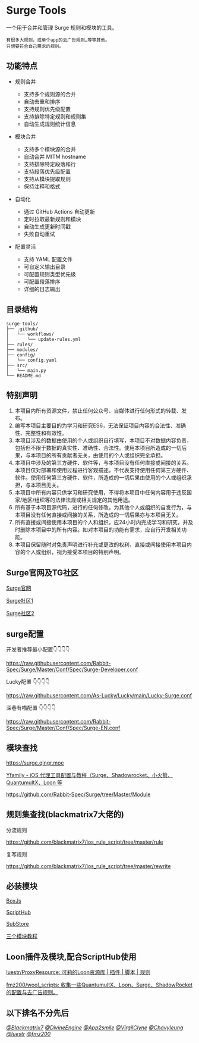 # Surge Tools

一个用于合并和管理 Surge 规则和模块的工具。
```
有很多大规则，或单个app的去广告规则…等等其他。
只想要符合自己需求的规则。
```

## 功能特点

- 规则合并
  - 支持多个规则源的合并
  - 自动去重和排序
  - 支持规则优先级配置
  - 支持排除特定规则和规则集
  - 自动生成规则统计信息

- 模块合并
  - 支持多个模块源的合并
  - 自动合并 MITM hostname
  - 支持排除特定段落和行
  - 支持段落优先级配置
  - 支持从模块提取规则
  - 保持注释和格式

- 自动化
  - 通过 GitHub Actions 自动更新
  - 定时拉取最新规则和模块
  - 自动生成更新时间戳
  - 失败自动重试

- 配置灵活
  - 支持 YAML 配置文件
  - 可自定义输出目录
  - 可配置规则类型优先级
  - 可配置段落排序
  - 详细的日志输出

## 目录结构

```
surge-tools/
├── .github/
│   └── workflows/
│       └── update-rules.yml
├── rules/
├── modules/
├── config/
│   └── config.yaml
├── src/
│   └── main.py
└── README.md
```



## 特别声明

1. 本项目内所有资源文件，禁止任何公众号、自媒体进行任何形式的转载、发布。
2. 编写本项目主要目的为学习和研究ES6，无法保证项目内容的合法性、准确性、完整性和有效性。
3. 本项目涉及的数据由使用的个人或组织自行填写，本项目不对数据内容负责，包括但不限于数据的真实性、准确性、合法性。使用本项目所造成的一切后果，与本项目的所有贡献者无关，由使用的个人或组织完全承担。
4. 本项目中涉及的第三方硬件、软件等，与本项目没有任何直接或间接的关系。本项目仅对部署和使用过程进行客观描述，不代表支持使用任何第三方硬件、软件。使用任何第三方硬件、软件，所造成的一切后果由使用的个人或组织承担，与本项目无关。
5. 本项目中所有内容只供学习和研究使用，不得将本项目中任何内容用于违反国家/地区/组织等的法律法规或相关规定的其他用途。
6. 所有基于本项目源代码，进行的任何修改，为其他个人或组织的自发行为，与本项目没有任何直接或间接的关系，所造成的一切后果亦与本项目无关。
7. 所有直接或间接使用本项目的个人和组织，应24小时内完成学习和研究，并及时删除本项目中的所有内容。如对本项目的功能有需求，应自行开发相关功能。
8. 本项目保留随时对免责声明进行补充或更改的权利，直接或间接使用本项目内容的个人或组织，视为接受本项目的特别声明。



## Surge官网及TG社区

[Surge官网](https://nssurge.com/)

[Surge社区1](https://t.me/SurgeCommunity)

[Surge社区2](https://t.me/loveapps)

## surge配置

开发者推荐最小配置👇👇👇👇

https://raw.githubusercontent.com/Rabbit-Spec/Surge/Master/Conf/Spec/Surge-Developer.conf

Lucky配置 👇👇👇👇

https://raw.githubusercontent.com/As-Lucky/Lucky/main/Lucky-Surge.conf

深巷有喵配置 👇👇👇👇

https://raw.githubusercontent.com/Rabbit-Spec/Surge/Master/Conf/Spec/Surge-EN.conf



## 模块查找

https://surge.qingr.moe

[Yfamily - iOS 代理工具配置与教程（Surge、Shadowrocket、小火箭、QuantumultX、Loon 等](https://whatshub.top/)

https://github.com/Rabbit-Spec/Surge/tree/Master/Module



## 规则集查找(blackmatrix7大佬的)

分流规则

https://github.com/blackmatrix7/ios_rule_script/tree/master/rule

复写规则

https://github.com/blackmatrix7/ios_rule_script/tree/master/rewrite




## 必装模块

[BoxJs](https://github.com/chavyleung/scripts/raw/master/box/rewrite/boxjs.rewrite.surge.sgmodule)

[ScriptHub](https://raw.githubusercontent.com/Script-Hub-Org/Script-Hub/main/modules/script-hub.surge.sgmodule)

[SubStore](https://raw.githubusercontent.com/sub-store-org/Sub-Store/master/config/Surge-Beta.sgmodule)

[三个模块教程](https://mylucky.cyou/post/20240107003508.html)


## Loon插件及模块,配合ScriptHub使用

[luestr/ProxyResource: 可莉的Loon资源库 | 插件 | 脚本 | 规则](https://github.com/luestr/ProxyResource)

[fmz200/wool_scripts: 收集一些QuantumultX、Loon、Surge、ShadowRocket的配置与去广告规则。](https://github.com/fmz200/wool_scripts)



## 以下排名不分先后
[*@Blackmatrix7*](https://github.com/blackmatrix7/ios_rule_script) [*@DivineEngine*](https://github.com/DivineEngine) [*@App2smile*](https://github.com/app2smile/rules) [*@VirgilClyne*](https://github.com/VirgilClyne/iRingo#iringo) [*@Chavyleung*](https://github.com/chavyleung) [*@luestr*](https://github.com/luestr) [*@fmz200*](https://github.com/fmz200)
